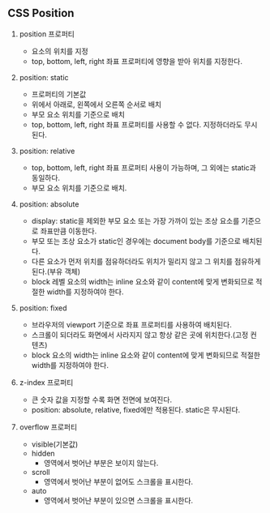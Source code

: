 ## CSS Position

1. position 프로퍼티
    - 요소의 위치를 지정
    - top, bottom, left, right 좌표 프로퍼티에 영향을 받아 위치를 지정한다.

2. position: static
    - 프로퍼티의 기본값
    - 위에서 아래로, 왼쪽에서 오른쪽 순서로 배치
    - 부모 요소 위치를 기준으로 배치
    - top, bottom, left, right 좌표 프로퍼티를 사용할 수 없다. 지정하더라도 무시된다.

3. position: relative
    - top, bottom, left, right 좌표 프로퍼티 사용이 가능하며,  그 외에는 static과 동일하다.
    - 부모 요소 위치를 기준으로 배치.

4. position: absolute
    - display: static을 제외한 부모 요소 또는 가장 가까이 있는 조상 요소를 기준으로 좌표만큼 이동한다.
    - 부모 또는 조상 요소가 static인 경우에는 document body를 기준으로 배치된다.
    - 다른 요소가 먼저 위치를 점유하더라도 위치가 밀리지 않고 그 위치를 점유하게 된다.(부유 객체)
    - block 레벨 요소의 width는 inline 요소와 같이 content에 맞게 변화되므로 적절한 width를 지정하여야 한다.

5. position: fixed
    - 브라우저의 viewport 기준으로 좌표 프로퍼티를 사용하여 배치된다.
    - 스크롤이 되더라도 화면에서 사라지지 않고 항상 같은 곳에 위치한다.(고정 컨텐츠)
    - block 요소의 width는 inline 요소와 같이 content에 맞게 변화되므로 적절한 width를 지정하여야 한다.

6. z-index 프로퍼티
    - 큰 숫자 값을 지정할 수록 화면 전면에 보여진다.
    - position: absolute, relative, fixed에만 적용된다. static은 무시된다.

7. overflow 프로퍼티
    - visible(기본값)
    - hidden
        - 영역에서 벗어난 부분은 보이지 않는다.
    - scroll
        - 영역에서 벗어난 부분이 없어도 스크롤을 표시한다.
    - auto
        - 영역에서 벗어난 부분이 있으면 스크롤을 표시한다.
